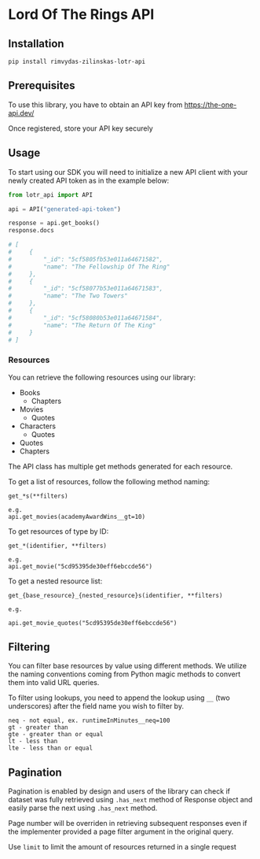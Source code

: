 # Lord Of The Rings API

## Installation

```shell
pip install rimvydas-zilinskas-lotr-api
```

## Prerequisites

To use this library, you have to obtain an API key from https://the-one-api.dev/

Once registered, store your API key securely

## Usage

To start using our SDK you will need to initialize a new API client with your newly created API token as in the example below:

```python
from lotr_api import API

api = API("generated-api-token")

response = api.get_books()
response.docs

# [
#     {
#         "_id": "5cf5805fb53e011a64671582",
#         "name": "The Fellowship Of The Ring"
#     },
#     {
#         "_id": "5cf58077b53e011a64671583",
#         "name": "The Two Towers"
#     },
#     {
#         "_id": "5cf58080b53e011a64671584",
#         "name": "The Return Of The King"
#     }
# ]
```

### Resources

You can retrieve the following resources using our library:

- Books
  - Chapters
- Movies
  - Quotes
- Characters
  - Quotes
- Quotes
- Chapters

The API class has multiple get methods generated for each resource.

To get a list of resources, follow the following method naming:

```
get_*s(**filters)

e.g.
api.get_movies(academyAwardWins__gt=10)
```

To get resources of type by ID:

```
get_*(identifier, **filters)

e.g.
api.get_movie("5cd95395de30eff6ebccde56")
```

To get a nested resource list:

```
get_{base_resource}_{nested_resource}s(identifier, **filters)

e.g.

api.get_movie_quotes("5cd95395de30eff6ebccde56")
```

## Filtering

You can filter base resources by value using different methods. We utilize the naming 
conventions coming from Python magic methods to convert them into valid URL queries.

To filter using lookups, you need to append the lookup using `__` (two underscores)
after the field name you wish to filter by.

```
neq - not equal, ex. runtimeInMinutes__neq=100
gt - greater than
gte - greater than or equal
lt - less than
lte - less than or equal
```

## Pagination

Pagination is enabled by design and users of the library can check if dataset was fully
retrieved using `.has_next` method of Response object and easily parse the next using `.has_next` method.

Page number will be overriden in retrieving subsequent responses even if the implementer provided a
page filter argument in the original query.

Use `limit` to limit the amount of resources returned in a single request
